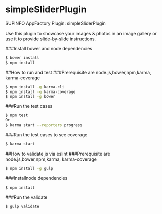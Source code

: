 # simpleSliderPlugin 
SUPINFO AppFactory Plugin: simpleSliderPlugin

Use this plugin to showcase your images & photos in an image gallery or use it to provide slide-by-slide instructions.

###Install bower and node dependencies
```bash
$ bower install
$ npm install
```

##How to run and test
###Prerequisite are node.js,bower,npm,karma, karma-coverage
```bash
$ npm install -g karma-cli
$ npm install -g karma-coverage
$ npm install -g bower
```

###Run the test cases
```bash
$ npm test
Or
$ karma start --reporters progress
```
###Run the test cases to see coverage
```bash
$ karma start
```

##How to validate js via eslint
###Prerequisite are node.js,bower,npm,karma, karma-coverage
```bash
$ npm install -g gulp
```

###Installnode dependencies
```bash
$ npm install
```
###Run the validate
```bash
$ gulp validate
```